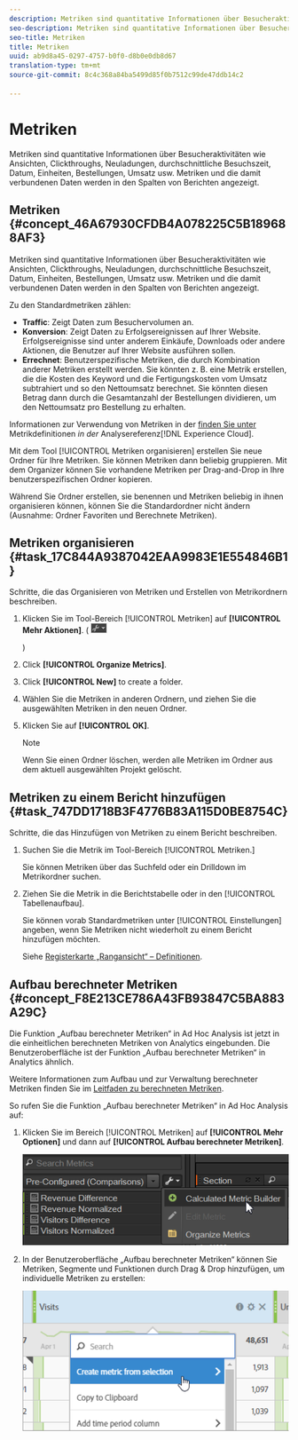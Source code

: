 ```yaml
---
description: Metriken sind quantitative Informationen über Besucheraktivitäten wie Ansichten, Clickthroughs, Neuladungen, durchschnittliche Besuchszeit, Datum, Einheiten, Bestellungen, Umsatz usw. Metriken und die damit verbundenen Daten werden in den Spalten von Berichten angezeigt.
seo-description: Metriken sind quantitative Informationen über Besucheraktivitäten wie Ansichten, Clickthroughs, Neuladungen, durchschnittliche Besuchszeit, Datum, Einheiten, Bestellungen, Umsatz usw. Metriken und die damit verbundenen Daten werden in den Spalten von Berichten angezeigt.
seo-title: Metriken
title: Metriken
uuid: ab9d8a45-0297-4757-b0f0-d8b0e0db8d67
translation-type: tm+mt
source-git-commit: 8c4c368a84ba5499d85f0b7512c99de47ddb14c2

---
```



# Metriken

Metriken sind quantitative Informationen über Besucheraktivitäten wie Ansichten, Clickthroughs, Neuladungen, durchschnittliche Besuchszeit, Datum, Einheiten, Bestellungen, Umsatz usw. Metriken und die damit verbundenen Daten werden in den Spalten von Berichten angezeigt.

## Metriken {#concept_46A67930CFDB4A078225C5B189688AF3}

Metriken sind quantitative Informationen über Besucheraktivitäten wie Ansichten, Clickthroughs, Neuladungen, durchschnittliche Besuchszeit, Datum, Einheiten, Bestellungen, Umsatz usw. Metriken und die damit verbundenen Daten werden in den Spalten von Berichten angezeigt.

Zu den Standardmetriken zählen:

* **Traffic**: Zeigt Daten zum Besuchervolumen an.
* **Konversion**: Zeigt Daten zu Erfolgsereignissen auf Ihrer Website. Erfolgsereignisse sind unter anderem Einkäufe, Downloads oder andere Aktionen, die Benutzer auf Ihrer Website ausführen sollen.
* **Errechnet**: Benutzerspezifische Metriken, die durch Kombination anderer Metriken erstellt werden. Sie könnten z. B. eine Metrik erstellen, die die Kosten des Keyword und die Fertigungskosten vom Umsatz subtrahiert und so den Nettoumsatz berechnet. Sie könnten diesen Betrag dann durch die Gesamtanzahl der Bestellungen dividieren, um den Nettoumsatz pro Bestellung zu erhalten.

Informationen zur Verwendung von Metriken in der [ finden Sie unter ](https://marketing.adobe.com/resources/help/en_US/reference/metrics.html)Metrikdefinitionen *in der* Analysereferenz[!DNL Experience Cloud].

Mit dem Tool [!UICONTROL Metriken organisieren] erstellen Sie neue Ordner für Ihre Metriken. Sie können Metriken dann beliebig gruppieren. Mit dem Organizer können Sie vorhandene Metriken per Drag-and-Drop in Ihre benutzerspezifischen Ordner kopieren.

Während Sie Ordner erstellen, sie benennen und Metriken beliebig in ihnen organisieren können, können Sie die Standardordner nicht ändern (Ausnahme: Ordner Favoriten und Berechnete Metriken).

## Metriken organisieren {#task_17C844A9387042EAA9983E1E554846B1}

Schritte, die das Organisieren von Metriken und Erstellen von Metrikordnern beschreiben.

<!-- 

t_organize_metrics.xml

 -->

1. Klicken Sie im Tool-Bereich [!UICONTROL Metriken] auf **[!UICONTROL Mehr Aktionen]**. (  ![](assets/tools_icon.png)

   )
1. Click **[!UICONTROL Organize Metrics]**.
1. Click **[!UICONTROL New]** to create a folder.
1. Wählen Sie die Metriken in anderen Ordnern, und ziehen Sie die ausgewählten Metriken in den neuen Ordner.
1. Klicken Sie auf **[!UICONTROL OK]**.

   >[!NOTE]
   >
   >Wenn Sie einen Ordner löschen, werden alle Metriken im Ordner aus dem aktuell ausgewählten Projekt gelöscht.

## Metriken zu einem Bericht hinzufügen {#task_747DD1718B3F4776B83A115D0BE8754C}

Schritte, die das Hinzufügen von Metriken zu einem Bericht beschreiben.

<!-- 

t_add_metrics_dsc.xml

 -->

1. Suchen Sie die Metrik im Tool-Bereich [!UICONTROL Metriken.]

   Sie können Metriken über das Suchfeld oder ein Drilldown im Metrikordner suchen.

1. Ziehen Sie die Metrik in die Berichtstabelle oder in den [!UICONTROL Tabellenaufbau].

   Sie können vorab Standardmetriken unter [!UICONTROL Einstellungen] angeben, wenn Sie Metriken nicht wiederholt zu einem Bericht hinzufügen möchten.

   Siehe [Registerkarte „Rangansicht“ – Definitionen](/help/analyze/ad-hoc-analysis/c-global-settings.md#reference_FB9BADD7E3DA42C1BB2A02A6E9D5C1CF).

## Aufbau berechneter Metriken {#concept_F8E213CE786A43FB93847C5BA883A29C}

Die Funktion „Aufbau berechneter Metriken“ in Ad Hoc Analysis ist jetzt in die einheitlichen berechneten Metriken von Analytics eingebunden. Die Benutzeroberfläche ist der Funktion „Aufbau berechneter Metriken“ in Analytics ähnlich.

<!-- 

c_calc_metric_builder.xml

 -->

Weitere Informationen zum Aufbau und zur Verwaltung berechneter Metriken finden Sie im [Leitfaden zu berechneten Metriken](https://marketing.adobe.com/resources/help/en_US/analytics/calcmetrics/).

So rufen Sie die Funktion „Aufbau berechneter Metriken“ in Ad Hoc Analysis auf:

1. Klicken Sie im Bereich [!UICONTROL Metriken] auf **[!UICONTROL Mehr Optionen]** und dann auf **[!UICONTROL Aufbau berechneter Metriken]**.

   ![](assets/more_options_calc.png)

1. In der Benutzeroberfläche „Aufbau berechneter Metriken“ können Sie Metriken, Segmente und Funktionen durch Drag &amp; Drop hinzufügen, um individuelle Metriken zu erstellen:

   ![](assets/calc_metrics.png)

